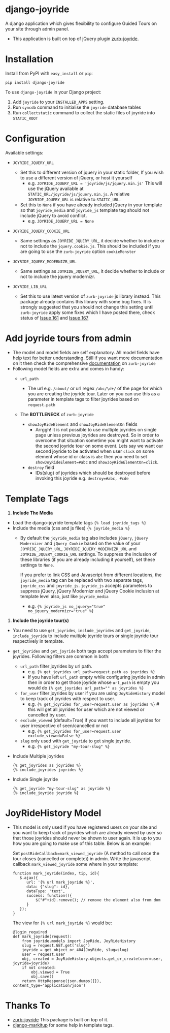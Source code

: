 django-joyride
==============

A django application which gives flexibility to configure Guided Tours on your site through admin panel.

* This application is built on top of jQuery plugin [zurb-joyride](https://github.com/zurb/joyride).

Installation
============

Install from PyPI with ``easy_install`` or ``pip``:

    pip install django-joyride

To use ``django-joyride`` in your Django project:

1. Add ``joyride`` to your ``INSTALLED_APPS`` setting.
2. Run ``syncdb`` command to initialise the ``joyride`` database tables
3. Run ``collectstatic`` command to collect the static files of joyride into ``STATIC_ROOT``

Configuration
=============

Available settings:

* ``JOYRIDE_JQUERY_URL``
  * Set this to different version of jquery in your static folder, If you wish to use a different version of jQuery, or host it yourself
    * e.g. ``JOYRIDE_JQUERY_URL = 'joyride/js/jquery.min.js'`` This will use the jQuery available at ``STATIC_URL/joyride/js/jquery.min.js``. A relative ``JOYRIDE_JQUERY_URL`` is relative to ``STATIC_URL``.
  * Set this to ``None`` if you have already included jQuery in your template so that ``joyride_media`` and ``joyride_js`` template tag should not include jQuery to avoid conflict.
    * e.g. ``JOYRIDE_JQUERY_URL = None``

* ``JOYRIDE_JQUERY_COOKIE_URL``
  * Same settings as ``JOYRIDE_JQUERY_URL``, it decide whether to include or not to include the ``jquery.cookie.js``. This should be included if you are going to use the ``zurb-joyride`` option ``cookieMonster``

* ``JOYRIDE_JQUERY_MODERNIZR_URL``
  * Same settings as ``JOYRIDE_JQUERY_URL``, it decide whether to include or not to include the jquery modernizr.

* ``JOYRIDE_LIB_URL``
  * Set this to use latest version of ``zurb-joyride`` js library instead. This package already contains this library with some bug fixes. It is strongly suggested that you should not change this setting until ``zurb-joyride`` apply some fixes which I have posted there, check status of [Issue 161](https://github.com/zurb/joyride/issues/161) and [Issue 167](https://github.com/zurb/joyride/issues/167)


Add joyride tours from admin
============================

* The model and model fields are self explanatory. All model fields have help text for better understanding. Still if you want more documentation on it then check the comprehensive [documentation](http://zurb.com/playground/jquery-joyride-feature-tour-plugin) on ``zurb-joyride``
* Following model fields are extra and comes in handy:
  * ``url_path``
    * The url e.g. ``/about/`` or url regex ``/abc/\d+/`` of the page for which you are creating the joyride tour. Later on you can use this as a parameter in template tags to filter joyrides based on ``request.path``

  * The **BOTTLENECK** of ``zurb-joyride``
    * ``showJoyRideElement`` and ``showJoyRideElementOn`` fields
      * Arrggh! it is not possible to use multiple joyrides on single page unless previous joyrides are destroyed. So in order to overcome that situation sometime you might want to activate the second joyride tour on some event. Lets say we want our second joyride to be activated when user ``click`` on some element whose id or class is ``abc`` then you need to set ``showJoyRideElement=#abc`` and ``showJoyRideElementOn=click``.
    * ``destroy`` field
      * IDs(slug) of joyrides which should be destroyed before invoking this joyride e.g. ``destroy=#abc, #cde``

Template Tags
=============

1. **Include The Media**
  * Load the django-joyride template tags ``{% load joyride_tags %}``
  * Include the media (css and js files) ``{% joyride_media %}``
    * By default the ``joyride_media`` tag also includes ``jQuery``, ``jQuery Modernizer`` and ``jQuery Cookie`` based on the value of your ``JOYRIDE_JQUERY_URL``, ``JOYRIDE_JQUERY_MODERNIZR_URL`` and ``JOYRIDE_JQUERY_COOKIE_URL`` settings. To suppress the inclusion of these libraries (if you are already including it yourself), set these settings to ``None``.

       If you prefer to link CSS and Javascript from different locations, the ``joyride_media`` tag can be replaced with two separate tags, ``joyride_css`` and ``joyride_js``. ``joyride_js`` accepts parameters to suppress jQuery, jQuery Modernizr and jQuery Cookie inclusion at template level also, just like ``joyride_media``
      * e.g. ``{% joyride_js no_jquery="true" no_jquery_modernizr="true" %}``

1. **Include the joyride tour(s)**
  * You need to use ``get_joyrides``, ``include_joyrides`` and ``get_joyride``, ``include_joyride`` to include multiple joyride tours or single joyride tour respectively in template.
  * ``get_joyrides`` and ``get_joyride`` both tags accept parameters to filter the joyrides. Following filters are common in both:
    * ``url_path`` filter joyrides by url path.
      * e.g. ``{% get_joyrides url_path=request.path as joyrides %}``
      * If you have left ``url_path`` empty while configuring joyride in admin then in order to get those joyride whose ``url_path`` is empty you would do ``{% get_joyrides url_path="" as joyrides %}``
    * ``for_user`` filter joyrides by user if you are using ``JoyRideHistory`` model to keep track of joyrides with respect to user.
      * e.g. ``{% get_joyrides for_user=request.user as joyrides %}`` # this will get all joyrides for user which are not viewed or cancelled by user.
    * ``exclude_viewed`` (default=True) if you want to include all joyrides for user irrespective of seen/cancelled or not
      * e.g. ``{% get_joyrides for_user=request.user exclude_viewed=False %}``
    * ``slug`` only used with ``get_joyride`` to get single joyride.
      * e.g. ``{% get_joyride "my-tour-slug" %}``
 
  * Include Multiple joyrides
    ```
    {% get_joyrides as joyrides %}
    {% include_joyrides joyrides %}
    ```

  * Include Single joyride
    ```
    {% get_joyride "my-tour-slug" as joyride %}
    {% include_joyride joyride %}
    ```

JoyRideHistory Model
====================

* This model is only used if you have registered users on your site and you want to keep track of joyrides which are already viewed by user so that those joyrides should never be shown to user again. It is up to you how you are going to make use of this table. Below is an example:

  Set ``postRideCallback=mark_viewed_joyride`` (A method to call once the tour closes (cancelled or complete)) in admin.
  Write the javascript callback ``mark_viewed_joyride`` some where in your template:
  
  ```
  function mark_joyride(index, tip, id){
     $.ajax({
        url: '{% url mark_joyride %}',
        data: {"slug": id},
        dataType: 'text',
        success: function(){
            $("#"+id).remove(); // remove the element also from dom
        }
     });
  }
  ```
  
  The view for ``{% url mark_joyride %}`` would be:
  
  ```
  @login_required
  def mark_joyride(request):
      from joyride.models import JoyRide, JoyRideHistory
      slug = request.GET.get('slug')
      joyride = get_object_or_404(JoyRide, slug=slug)
      user = request.user
      obj, created = JoyRideHistory.objects.get_or_create(user=user, joyride=joyride)
      if not created:
          obj.viewed = True
          obj.save()
      return HttpResponse(json.dumps({}), content_type='application/json')
  ```


Thanks To
==========
- [zurb-joyride](https://github.com/zurb/joyride) This package is built on top of it.
- [django-markitup](https://bitbucket.org/carljm/django-markitup/) for some help in template tags.
